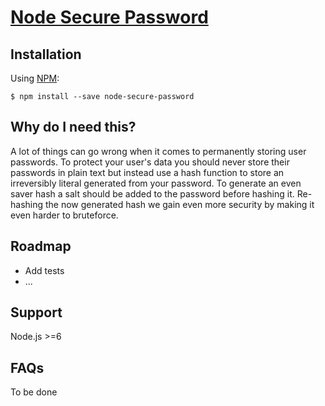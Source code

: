 # [Node Secure Password](https://github.com/treylon/node-secure-password)

## Installation

Using [NPM](https://www.npmjs.com/package/node-secure-password):
```
$ npm install --save node-secure-password
```

## Why do I need this?

A lot of things can go wrong when it comes to permanently storing user passwords. To protect your user's data you should never store their passwords in plain text but instead use a hash function to store an irreversibly literal generated from your password. To generate an even saver hash a salt should be added to the password before hashing it. Re-hashing the now generated hash we gain even more security by making it even harder to bruteforce.

## Roadmap
- Add tests
- ...

## Support
Node.js >=6

## FAQs

To be done
